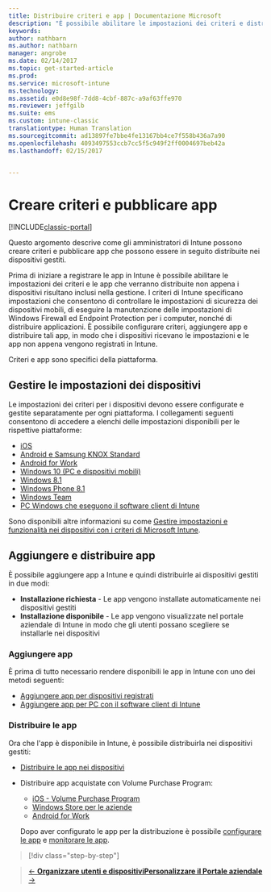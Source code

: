 ```yaml
---
title: Distribuire criteri e app | Documentazione Microsoft
description: "È possibile abilitare le impostazioni dei criteri e distribuire le app che verranno applicate subito dopo la registrazione dei dispositivi nel sistema di gestione."
keywords: 
author: nathbarn
ms.author: nathbarn
manager: angrobe
ms.date: 02/14/2017
ms.topic: get-started-article
ms.prod: 
ms.service: microsoft-intune
ms.technology: 
ms.assetid: e0d8e98f-7dd8-4cbf-887c-a9af63ffe970
ms.reviewer: jeffgilb
ms.suite: ems
ms.custom: intune-classic
translationtype: Human Translation
ms.sourcegitcommit: ad13897fe7bbe4fe13167bb4ce7f558b436a7a90
ms.openlocfilehash: 4093497553ccb7cc5f5c949f2ff0004697beb42a
ms.lasthandoff: 02/15/2017


---
```


# <a name="create-policies-and-publish-apps"></a>Creare criteri e pubblicare app

[!INCLUDE[classic-portal](../includes/classic-portal.md)]

Questo argomento descrive come gli amministratori di Intune possono creare criteri e pubblicare app che possono essere in seguito distribuite nei dispositivi gestiti.

Prima di iniziare a registrare le app in Intune è possibile abilitare le impostazioni dei criteri e le app che verranno distribuite non appena i dispositivi risultano inclusi nella gestione. I criteri di Intune specificano impostazioni che consentono di controllare le impostazioni di sicurezza dei dispositivi mobili, di eseguire la manutenzione delle impostazioni di Windows Firewall ed Endpoint Protection per i computer, nonché di distribuire applicazioni. È possibile configurare criteri, aggiungere app e distribuire tali app, in modo che i dispositivi ricevano le impostazioni e le app non appena vengono registrati in Intune.

Criteri e app sono specifici della piattaforma.

## <a name="manage-device-settings"></a>Gestire le impostazioni dei dispositivi

 Le impostazioni dei criteri per i dispositivi devono essere configurate e gestite separatamente per ogni piattaforma. I collegamenti seguenti consentono di accedere a elenchi delle impostazioni disponibili per le rispettive piattaforme:

- [iOS](https://docs.microsoft.com/intune/deploy-use/ios-policy-settings-in-microsoft-intune)
- [Android e Samsung KNOX Standard](https://docs.microsoft.com/intune/deploy-use/android-policy-settings-in-microsoft-intune)
- [Android for Work](https://docs.microsoft.com/intune/deploy-use/android-for-work-policy-settings-in-microsoft-intune)
- [Windows 10 (PC e dispositivi mobili)](https://docs.microsoft.com/intune/deploy-use/windows-10-policy-settings-in-microsoft-intune)
- [Windows 8.1](https://docs.microsoft.com/intune/deploy-use/windows-configuration-policy-settings-in-microsoft-intune)
- [Windows Phone 8.1](https://docs.microsoft.com/intune/deploy-use/windows-phone-8-1-policy-settings-in-microsoft-intune)
- [Windows Team](https://docs.microsoft.com/intune/deploy-use/windows-team-configuration-policy-settings-in-microsoft-intune)
- [PC Windows che eseguono il software client di Intune](https://docs.microsoft.com/intune/deploy-use/policies-to-protect-windows-pcs-in-microsoft-intune)

Sono disponibili altre informazioni su come [Gestire impostazioni e funzionalità nei dispositivi con i criteri di Microsoft Intune](https://docs.microsoft.com/intune/deploy-use/manage-settings-and-features-on-your-devices-with-microsoft-intune-policies).

## <a name="add-and-deploy-apps"></a>Aggiungere e distribuire app

È possibile aggiungere app a Intune e quindi distribuirle ai dispositivi gestiti in due modi:
- **Installazione richiesta** - Le app vengono installate automaticamente nei dispositivi gestiti
- **Installazione disponibile** - Le app vengono visualizzate nel portale aziendale di Intune in modo che gli utenti possano scegliere se installarle nei dispositivi

### <a name="add-apps"></a>Aggiungere app

È prima di tutto necessario rendere disponibili le app in Intune con uno dei metodi seguenti:
- [Aggiungere app per dispositivi registrati](https://docs.microsoft.com/intune/deploy-use/add-apps-for-mobile-devices-in-microsoft-intune)
- [Aggiungere app per PC con il software client di Intune](https://docs.microsoft.com/intune/deploy-use/add-apps-for-windows-pcs-in-microsoft-intune)

### <a name="deploy-apps"></a>Distribuire le app

Ora che l'app è disponibile in Intune, è possibile distribuirla nei dispositivi gestiti:
- [Distribuire le app nei dispositivi](https://docs.microsoft.com/intune/deploy-use/deploy-use/deploy-apps-in-microsoft-intune)
- Distribuire app acquistate con Volume Purchase Program:
    - [iOS - Volume Purchase Program](https://docs.microsoft.com/intune/deploy-use/manage-ios-apps-you-purchased-through-a-volume-purchase-program-with-microsoft-intune)
    - [Windows Store per le aziende](https://docs.microsoft.com/intune/deploy-use/manage-apps-you-purchased-from-the-windows-store-for-business-with-microsoft-intune)
    - [Android for Work](https://docs.microsoft.com/en-us/Intune/deploy-use/android-for-work-apps)

    Dopo aver configurato le app per la distribuzione è possibile [configurare le app](https://docs.microsoft.com/intune/deploy-use/update-apps-using-microsoft-intune) e [monitorare le app](https://docs.microsoft.com/intune/deploy-use/monitor-apps-in-microsoft-intune).

>[!div class="step-by-step"]

>[&larr; **Organizzare utenti e dispositivi**](.\start-with-a-paid-subscription-to-microsoft-intune-step-5.md)[**Personalizzare il Portale aziendale** &rarr;](.\start-with-a-paid-subscription-to-microsoft-intune-step-7.md)  

